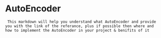 # AutoEncoder
``` This markdown will help you understand what AutoEncoder and provide you with the link of the referance, plus if possible then where and how to implement the AutoEncoder in your project & benifits of it``` 